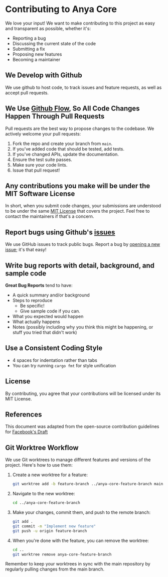 # Contributing to Anya Core

We love your input! We want to make contributing to this project as easy and transparent as possible, whether it's:

- Reporting a bug
- Discussing the current state of the code
- Submitting a fix
- Proposing new features
- Becoming a maintainer

## We Develop with Github

We use github to host code, to track issues and feature requests, as well as accept pull requests.

## We Use [Github Flow](https://guides.github.com/introduction/flow/index.html), So All Code Changes Happen Through Pull Requests

Pull requests are the best way to propose changes to the codebase. We actively welcome your pull requests:

1. Fork the repo and create your branch from `main`.
2. If you've added code that should be tested, add tests.
3. If you've changed APIs, update the documentation.
4. Ensure the test suite passes.
5. Make sure your code lints.
6. Issue that pull request!

## Any contributions you make will be under the MIT Software License

In short, when you submit code changes, your submissions are understood to be under the same [MIT License](http://choosealicense.com/licenses/mit/) that covers the project. Feel free to contact the maintainers if that's a concern.

## Report bugs using Github's [issues](https://github.com/botshelomokoka/anya/issues)

We use GitHub issues to track public bugs. Report a bug by [opening a new issue](https://github.com/botshelomokoka/anya/issues/new); it's that easy!

## Write bug reports with detail, background, and sample code

**Great Bug Reports** tend to have:

- A quick summary and/or background
- Steps to reproduce
  - Be specific!
  - Give sample code if you can.
- What you expected would happen
- What actually happens
- Notes (possibly including why you think this might be happening, or stuff you tried that didn't work)

## Use a Consistent Coding Style

* 4 spaces for indentation rather than tabs
* You can try running `cargo fmt` for style unification

## License

By contributing, you agree that your contributions will be licensed under its MIT License.

## References

This document was adapted from the open-source contribution guidelines for [Facebook's Draft](https://github.com/facebook/draft-js/blob/a9316a723f9e918afde44dea68b5f9f39b7d9b00/CONTRIBUTING.md)

## Git Worktree Workflow

We use Git worktrees to manage different features and versions of the project. Here's how to use them:

1. Create a new worktree for a feature:
   ```bash
   git worktree add -b feature-branch ../anya-core-feature-branch main
   ```

2. Navigate to the new worktree:
   ```bash
   cd ../anya-core-feature-branch
   ```

3. Make your changes, commit them, and push to the remote branch:
   ```bash
   git add .
   git commit -m "Implement new feature"
   git push -u origin feature-branch
   ```

4. When you're done with the feature, you can remove the worktree:
   ```bash
   cd ..
   git worktree remove anya-core-feature-branch
   ```

Remember to keep your worktrees in sync with the main repository by regularly pulling changes from the main branch.